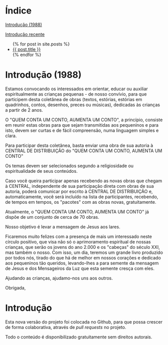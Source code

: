 Índice
======

[Introdução (1988)](Introdução-(1988))

[Introdução recente](Introdução)

<ul>
  {% for post in site.posts %}
    <li>
      <a href="{{ post.url }}">{{ post.title }}</a>
    </li>
  {% endfor %}
</ul>

Introdução (1988)
=========

Estamos convocando os interessados em orientar, educar ou auxiliar
espiritualmente as crianças pequenas - de nosso convívio, para que
participem desta coletânea de obras (textos, estórias, estórias em
quadrinhos, contos, desenhos, preces ou músicas), dedicadas às
crianças a partir de 2 anos.

O "QUEM CONTA UM CONTO, AUMENTA UM CONTO", a princípio, consiste em
reunir estas obras para que sejam transmitidas aos pequeninos e para
isto, devem ser curtas e de fácil compreensão, numa linguagem simples
e clara.

Para participar desta coletânea, basta enviar uma obra de sua autoria
à CENTRAL DE DISTRIBUIÇÃO do "QUEM CONTA UM CONTO, AUMENTA UM CONTO"

Os temas devem ser selecionados segundo a religiosidade ou
espiritualidade de seus conteúdos.

Caso você queira participar apenas recebendo as novas obras que chegam
à CENTRAL, independente de sua participação direta com obras de sua
autoria, poderá comunicar por escrito à CENTRAL DE DISTRIBUIÇÃO e,
automaticamente, você será incluído na lista de participantes,
recebendo, de tempos em tempos, os "pacotes" com as obras novas,
gratuitamente.

Atualmente, o "QUEM CONTA UM CONTO, AUMENTA UM CONTO" já dispõe de um
conjunto de cerca de 70 obras.

Nosso objetivo é levar a mensagem de Jesus aos lares.

Ficaremos muito felizes com a presença de mais um interessado neste
círculo positivo, que visa não só o aprimoramento espiritual de nossas
crianças, que serão os jovens do ano 2.000 e os "cabeças" do século
XXI, mas também o nosso. Com isso, um dia, teremos um grande livro
produzido por todos nós, tirado do que há de melhor em nossos corações
e dedicado aos pequeninos tão queridos, levando-lhes a para semente da
mensagem de Jesus e dos Mensageiros da Luz que esta semente cresça com
eles.

Ajudando as crianças, ajudamo-nos uns aos outros.

Obrigada,

Introdução
==========

Esta nova versão do projeto foi colocada no Github, para que possa
crescer de forma colaborativa, através de *pull requests* no projeto.

Todo o conteúdo é disponibilizado gratuitamente sem direitos autorais.